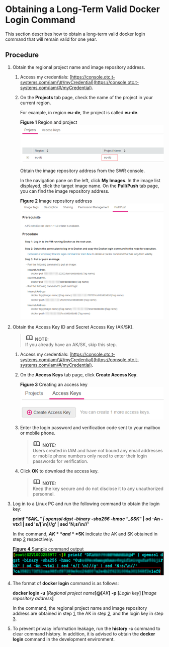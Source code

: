 # Obtaining a Long-Term Valid Docker Login Command<a name="swr_01_1000"></a>

This section describes how to obtain a long-term valid docker login command that will remain valid for one year.

## Procedure<a name="section140815918599"></a>

1.  <a name="li5768123671815"></a>Obtain the regional project name and image repository address.
    1.  Access my credentials:  [https://console.otc.t-systems.com/iam/\#/myCredential](https://console.otc.t-systems.com/iam/#/myCredential).
    2.  On the  **Projects**  tab page, check the name of the project in your current region.

        For example, in region  **eu-de**, the project is called  **eu-de**.

        **Figure  1**  Region and project<a name="fig14133447183810"></a>  
        ![](figures/region-and-project.png "region-and-project")

        Obtain the image repository address from the SWR console.

        In the navigation pane on the left, click  **My Images**. In the image list displayed, click the target image name. On the  **Pull/Push**  tab page, you can find the image repository address.

        **Figure  2**  Image repository address<a name="fig339124352118"></a>  
        ![](figures/image-repository-address.png "image-repository-address")

2.  <a name="li1863783911295"></a>Obtain the Access Key ID and Secret Access Key \(AK/SK\).

    >![](public_sys-resources/icon-note.gif) **NOTE:**   
    >If you already have an AK/SK, skip this step.  

    1.  Access my credentials:  [https://console.otc.t-systems.com/iam/\#/myCredential](https://console.otc.t-systems.com/iam/#/myCredential).
    2.  On the  **Access Keys**  tab page, click  **Create Access Key**.

        **Figure  3**  Creating an access key<a name="fig4744329192314"></a>  
        ![](figures/creating-an-access-key.png "creating-an-access-key")

    3.  Enter the login password and verification code sent to your mailbox or mobile phone.

        >![](public_sys-resources/icon-note.gif) **NOTE:**   
        >Users created in IAM and have not bound any email addresses or mobile phone numbers only need to enter their login passwords for verification.  

    4.  Click  **OK**  to download the access key.

        >![](public_sys-resources/icon-note.gif) **NOTE:**   
        >Keep the key secure and do not disclose it to any unauthorized personnel.  


3.  <a name="li132430753010"></a>Log in to a Linux PC and run the following command to  obtain the login key:

    **printf "_$AK_" | openssl dgst -binary -sha256 -hmac "_$SK_" | od -An -vtx1 | sed 's/\[ \\n\]//g' | sed 'N;s/\\n//'**

    In the command,  **$AK**  and  **$SK**  indicate the AK and SK obtained in step  [2](#li1863783911295)  respectively.

    **Figure  4**  Sample command output<a name="fig56444333813"></a>  
    ![](figures/sample-command-output.png "sample-command-output")

4.  The format of  **docker login**  command is as follows:

    **docker login -u** **\[**_Regional project name_**\]@\[**_AK_**\]** **-p** **\[**_Login key_**\]  \[**_Image repository address_**\]**

    In the command, the regional project name and image repository address are obtained in step  [1](#li5768123671815), the AK in step  [2](#li1863783911295), and the login key in step  [3](#li132430753010).

5.  To prevent privacy information leakage, run the  **history -c**  command to clear command history. In addition, it is advised to obtain the  **docker login**  command in the development environment.

